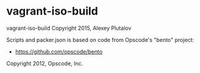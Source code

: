 vagrant-iso-build
==============

vagrant-iso-build
Copyright 2015, Alexey Plutalov

Scripts and packer.json is based on code from Opscode's "bento" project:

* https://github.com/opscode/bento

Copyright 2012, Opscode, Inc.
